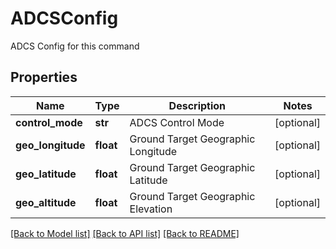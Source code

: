 # ADCSConfig

ADCS Config for this command

## Properties
Name | Type | Description | Notes
------------ | ------------- | ------------- | -------------
**control_mode** | **str** | ADCS Control Mode | [optional] 
**geo_longitude** | **float** | Ground Target Geographic Longitude | [optional] 
**geo_latitude** | **float** | Ground Target Geographic Latitude | [optional] 
**geo_altitude** | **float** | Ground Target Geographic Elevation | [optional] 

[[Back to Model list]](../README.md#documentation-for-models) [[Back to API list]](../README.md#documentation-for-api-endpoints) [[Back to README]](../README.md)


